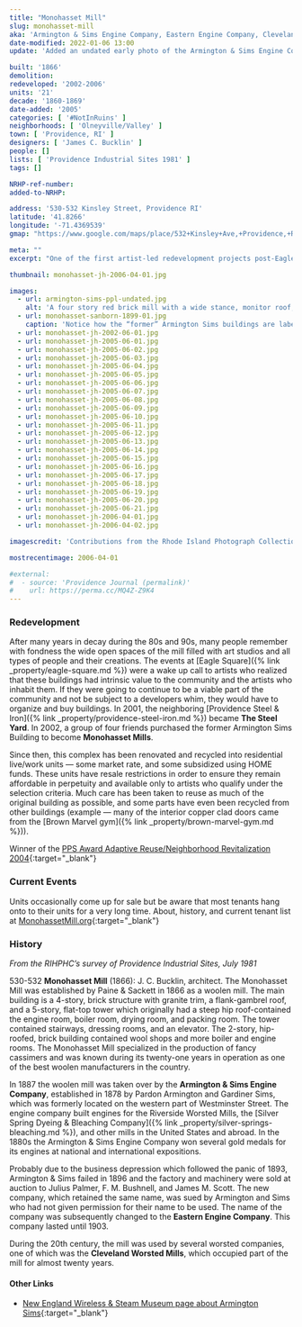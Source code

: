 ```yaml
---
title: "Monohasset Mill"
slug: monohasset-mill
aka: 'Armington & Sims Engine Company, Eastern Engine Company, Cleveland Worsted Mills Company'
date-modified: 2022-01-06 13:00
update: 'Added an undated early photo of the Armington & Sims Engine Company'

built: '1866'
demolition:
redeveloped: '2002-2006'
units: '21'
decade: '1860-1869'
date-added: '2005'
categories: [ '#NotInRuins' ]
neighborhoods: [ 'Olneyville/Valley' ]
town: [ 'Providence, RI' ]
designers: [ 'James C. Bucklin' ]
people: []
lists: [ 'Providence Industrial Sites 1981' ]
tags: []

NRHP-ref-number:
added-to-NRHP:

address: '530-532 Kinsley Street, Providence RI'
latitude: '41.8266'
longitude: '-71.4369539'
gmap: "https://www.google.com/maps/place/532+Kinsley+Ave,+Providence,+RI+02909/@41.8266,-71.4369539,17z/data=!3m1!4b1!4m5!3m4!1s0x89e445a17769b507:0xfa60b318bd06299b!8m2!3d41.826596!4d-71.4347652"

meta: ""
excerpt: "One of the first artist-led redevelopment projects post-Eagle Square, these 21 units have remained in artist’s hands, some with afforability restrictions"

thumbnail: monohasset-jh-2006-04-01.jpg

images:
  - url: armington-sims-ppl-undated.jpg
    alt: 'A four story red brick mill with a wide stance, monitor roof, and central five story stair tower. An attached two-story red brick structure and associated one story structures surround the main building.'
  - url: monohasset-sanborn-1899-01.jpg
    caption: 'Notice how the “former” Armington Sims buildings are labelled as vacant and will be used as storage for the nearby Providence Brewing Company — Sanborn Insurance Map, 1899-1900, volume 1 sheet 15 — Courtesy Online Digital Sanborn Maps via ProQuest and the Providence Public Library.'
  - url: monohasset-jh-2002-06-01.jpg
  - url: monohasset-jh-2005-06-01.jpg
  - url: monohasset-jh-2005-06-02.jpg
  - url: monohasset-jh-2005-06-03.jpg
  - url: monohasset-jh-2005-06-04.jpg
  - url: monohasset-jh-2005-06-05.jpg
  - url: monohasset-jh-2005-06-06.jpg
  - url: monohasset-jh-2005-06-07.jpg
  - url: monohasset-jh-2005-06-08.jpg
  - url: monohasset-jh-2005-06-09.jpg
  - url: monohasset-jh-2005-06-10.jpg
  - url: monohasset-jh-2005-06-11.jpg
  - url: monohasset-jh-2005-06-12.jpg
  - url: monohasset-jh-2005-06-13.jpg
  - url: monohasset-jh-2005-06-14.jpg
  - url: monohasset-jh-2005-06-15.jpg
  - url: monohasset-jh-2005-06-16.jpg
  - url: monohasset-jh-2005-06-17.jpg
  - url: monohasset-jh-2005-06-18.jpg
  - url: monohasset-jh-2005-06-19.jpg
  - url: monohasset-jh-2005-06-20.jpg
  - url: monohasset-jh-2005-06-21.jpg
  - url: monohasset-jh-2006-04-01.jpg
  - url: monohasset-jh-2006-04-02.jpg

imagescredit: 'Contributions from the Rhode Island Photograph Collection (<a href="//provlibdigital.org/islandora/object/islandora%3A10955" target="_blank">photo</a>) and the ProQuest Online Digital Sanborn Maps, Providence Public Library'

mostrecentimage: 2006-04-01

#external:
#  - source: 'Providence Journal (permalink)'
#    url: https://perma.cc/MQ4Z-Z9K4
---
```


### Redevelopment

After many years in decay during the 80s and 90s, many people remember with fondness the wide open spaces of the mill filled with art studios and all types of people and their creations. The events at [Eagle Square]({% link _property/eagle-square.md %}) were a wake up call to artists who realized that these buildings had  intrinsic value to the community and the artists who inhabit them. If they were going to continue to be a viable part of the community and not be subject to a developers whim, they would have to organize and buy buildings. In 2001, the neighboring [Providence Steel & Iron]({% link _property/providence-steel-iron.md %}) became **The Steel Yard**. In 2002, a group of four friends purchased the former Armington Sims Building to become **Monohasset Mills**.

Since then, this complex has been renovated and recycled into residential live/work units — some market rate, and some subsidized using HOME funds. These units have resale restrictions in order to ensure they remain affordable in perpetuity and available only to artists who qualify under the selection criteria. Much care has been taken to reuse as much of the original building as possible, and some parts have even been recycled from other buildings (example — many of the interior copper clad doors came from the [Brown Marvel gym]({% link _property/brown-marvel-gym.md %})).

Winner of the [PPS Award Adaptive Reuse/Neighborhood Revitalization 2004](//guide.ppsri.org/property/monohasset-mill){:target="_blank"}


### Current Events

Units occasionally come up for sale but be aware that most tenants hang onto to their units for a very long time. About, history, and current tenant list at [MonohassetMill.org](//monohassetmill.org){:target="_blank"}


### History

_From the RIHPHC’s survey of Providence Industrial Sites, July 1981_

530-532 **Monohasset Mill** (1866): J. C. Bucklin, architect. The Monohasset Mill was established by Paine & Sackett in 1866 as a woolen mill. The main building is a 4-story, brick structure with granite trim, a flank-gambrel roof, and a 5-story, flat-top tower which originally had a steep hip roof-contained the engine room, boiler room, drying room, and packing room. The tower contained stairways, dressing rooms, and an elevator. The 2-story, hip-roofed, brick building contained wool shops and more boiler and engine rooms. The Monohasset Mill specialized in the production of fancy cassimers and was known during its twenty-one years in operation as one of the best woolen manufacturers in the country.

In 1887 the woolen mill was taken over by the **Armington & Sims Engine Company**, established in 1878 by Pardon Armington and Gardiner Sims, which was formerly located on the western part of Westminster Street. The engine company built engines for the Riverside Worsted Mills, the [Silver Spring Dyeing & Bleaching Company]({% link _property/silver-springs-bleaching.md %}), and other mills in the United States and abroad. In the 1880s the Armington & Sims Engine Company won several gold medals for its engines at national and international expositions.

Probably due to the business depression which followed the panic of 1893, Armington & Sims failed in 1896 and the factory and machinery were sold at auction to Julius Palmer, F. M. Bushnell, and James M. Scott. The new company, which retained the same name, was sued by Armington and Sims who had not given permission for their name to be used. The name of the company was subsequently changed to the **Eastern Engine Company**. This company lasted until 1903.

During the 20th century, the mill was used by several worsted companies, one of which was the **Cleveland Worsted Mills**, which occupied part of the mill for almost twenty years.

#### Other Links

+ [New England Wireless & Steam Museum page about Armington Sims](//newsm.org/manufacturers/armington-sims-engine-co/){:target="_blank"}
